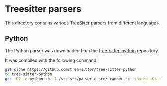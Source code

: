 # Treesitter parsers

This directory contains various TreeSitter parsers from different languages.

## Python

The Python parser was downloaded from the [tree-sitter-python](https://github.com/tree-sitter/tree-sitter-python) repository.

It was compiled with the following command:

```bash
git clone https://github.com/tree-sitter/tree-sitter-python
cd tree-sitter-python
gcc -O2 -o python.so -I./src src/parser.c src/scanner.cc -shared -Os -lstdc++ -fPIC
```
